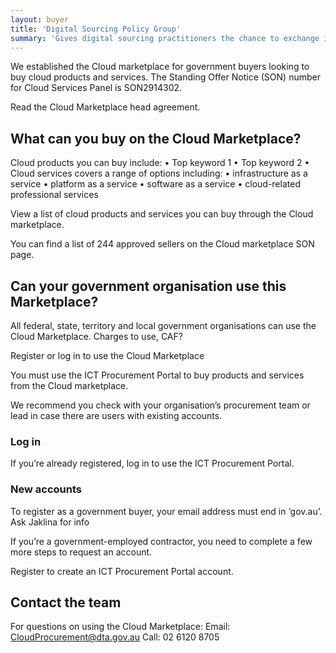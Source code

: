 ```yaml
---
layout: buyer
title: 'Digital Sourcing Policy Group'
summary: 'Gives digital sourcing practitioners the chance to exchange ideas about how to adopt the new digital sourcing policies and implement them within their own agency.'
---
```


We established the Cloud marketplace for government buyers looking to buy cloud products and services. The Standing Offer Notice (SON) number for Cloud Services Panel is SON2914302.

Read the Cloud Marketplace head agreement.

## What can you buy on the Cloud Marketplace?

Cloud products you can buy include:
• Top keyword 1
• Top keyword 2
•
Cloud services covers a range of options including:
• infrastructure as a service
• platform as a service
• software as a service
• cloud-related professional services

View a list of cloud products and services you can buy through the Cloud marketplace.

You can find a list of 244 approved sellers on the Cloud marketplace SON page.

## Can your government organisation use this Marketplace?

All federal, state, territory and local government organisations can use the Cloud Marketplace.
Charges to use, CAF?

Register or log in to use the Cloud Marketplace

You must use the ICT Procurement Portal to buy products and services from the Cloud marketplace.

We recommend you check with your organisation’s procurement team or lead in case there are users with existing accounts.

### Log in

If you’re already registered, log in to use the ICT Procurement Portal.

### New accounts

To register as a government buyer, your email address must end in ‘gov.au’. Ask Jaklina for info

If you’re a government-employed contractor, you need to complete a few more steps to request an account.

Register to create an ICT Procurement Portal account.

## Contact the team

For questions on using the Cloud Marketplace:
Email: CloudProcurement@dta.gov.au
Call: 02 6120 8705
